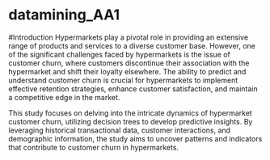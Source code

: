 # datamining_AA1

#Introduction
Hypermarkets play a pivotal role in providing an extensive range of products and services to a diverse customer base. However, one of the significant challenges faced by hypermarkets is the issue of customer churn, where customers discontinue their association with the hypermarket and shift their loyalty elsewhere. The ability to predict and understand customer churn is crucial for hypermarkets to implement effective retention strategies, enhance customer satisfaction, and maintain a competitive edge in the market.

This study focuses on delving into the intricate dynamics of hypermarket customer churn, utilizing decision trees to develop predictive insights. By leveraging historical transactional data, customer interactions, and demographic information, the study aims to uncover patterns and indicators that contribute to customer churn in hypermarkets.
